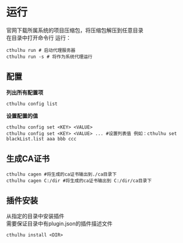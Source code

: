 # 运行

官网下载所属系统的项目压缩包，将压缩包解压到任意目录  
在目录中打开命令行 运行：

```shell
cthulhu run # 启动代理服务器
cthulhu run -s # 将作为系统代理运行
```

## 配置

**列出所有配置项**

```shell
cthulhu config list
```

**设置配置的值**

```shell
cthulhu config set <KEY> <VALUE> 
cthulhu config set <KEY> <VALUE> ... #设置列表值 例如：cthulhu set blackList.list aaa bbb ccc
```

## 生成CA证书

```shell
cthulhu cagen #将生成的ca证书输出到./ca目录下
cthulhu cagen C:/dir #将生成的ca证书输出到 C:/dir/ca目录下
```

## 插件安装

从指定的目录中安装插件  
需要保证目录中有plugin.json的插件描述文件

```shell
cthulhu install <DIR>
```

